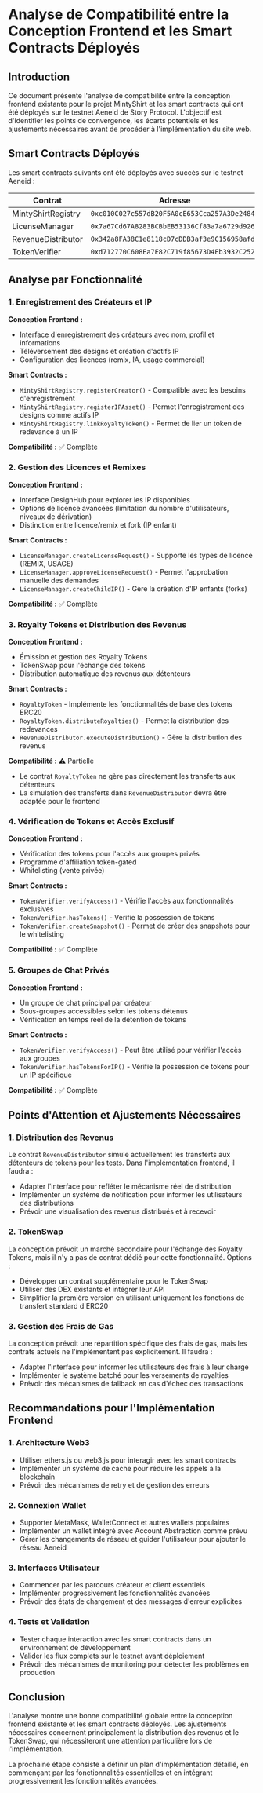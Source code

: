 # Analyse de Compatibilité entre la Conception Frontend et les Smart Contracts Déployés

## Introduction

Ce document présente l'analyse de compatibilité entre la conception frontend existante pour le projet MintyShirt et les smart contracts qui ont été déployés sur le testnet Aeneid de Story Protocol. L'objectif est d'identifier les points de convergence, les écarts potentiels et les ajustements nécessaires avant de procéder à l'implémentation du site web.

## Smart Contracts Déployés

Les smart contracts suivants ont été déployés avec succès sur le testnet Aeneid :

| Contrat | Adresse |
|---------|---------|
| MintyShirtRegistry | `0xc010C027c557dB20F5A0cE653Cca257A3De24843` |
| LicenseManager | `0x7a67Cd67A8283BCBbEB53136Cf83a7a6729d9269` |
| RevenueDistributor | `0x342a8FA38C1e8118cD7cDDB3af3e9C156958afd2` |
| TokenVerifier | `0xd712770C608Ea7E82C719f85673D4Eb3932C2525` |

## Analyse par Fonctionnalité

### 1. Enregistrement des Créateurs et IP

**Conception Frontend :**
- Interface d'enregistrement des créateurs avec nom, profil et informations
- Téléversement des designs et création d'actifs IP
- Configuration des licences (remix, IA, usage commercial)

**Smart Contracts :**
- `MintyShirtRegistry.registerCreator()` - Compatible avec les besoins d'enregistrement
- `MintyShirtRegistry.registerIPAsset()` - Permet l'enregistrement des designs comme actifs IP
- `MintyShirtRegistry.linkRoyaltyToken()` - Permet de lier un token de redevance à un IP

**Compatibilité :** ✅ Complète

### 2. Gestion des Licences et Remixes

**Conception Frontend :**
- Interface DesignHub pour explorer les IP disponibles
- Options de licence avancées (limitation du nombre d'utilisateurs, niveaux de dérivation)
- Distinction entre licence/remix et fork (IP enfant)

**Smart Contracts :**
- `LicenseManager.createLicenseRequest()` - Supporte les types de licence (REMIX, USAGE)
- `LicenseManager.approveLicenseRequest()` - Permet l'approbation manuelle des demandes
- `LicenseManager.createChildIP()` - Gère la création d'IP enfants (forks)

**Compatibilité :** ✅ Complète

### 3. Royalty Tokens et Distribution des Revenus

**Conception Frontend :**
- Émission et gestion des Royalty Tokens
- TokenSwap pour l'échange des tokens
- Distribution automatique des revenus aux détenteurs

**Smart Contracts :**
- `RoyaltyToken` - Implémente les fonctionnalités de base des tokens ERC20
- `RoyaltyToken.distributeRoyalties()` - Permet la distribution des redevances
- `RevenueDistributor.executeDistribution()` - Gère la distribution des revenus

**Compatibilité :** ⚠️ Partielle
- Le contrat `RoyaltyToken` ne gère pas directement les transferts aux détenteurs
- La simulation des transferts dans `RevenueDistributor` devra être adaptée pour le frontend

### 4. Vérification de Tokens et Accès Exclusif

**Conception Frontend :**
- Vérification des tokens pour l'accès aux groupes privés
- Programme d'affiliation token-gated
- Whitelisting (vente privée)

**Smart Contracts :**
- `TokenVerifier.verifyAccess()` - Vérifie l'accès aux fonctionnalités exclusives
- `TokenVerifier.hasTokens()` - Vérifie la possession de tokens
- `TokenVerifier.createSnapshot()` - Permet de créer des snapshots pour le whitelisting

**Compatibilité :** ✅ Complète

### 5. Groupes de Chat Privés

**Conception Frontend :**
- Un groupe de chat principal par créateur
- Sous-groupes accessibles selon les tokens détenus
- Vérification en temps réel de la détention de tokens

**Smart Contracts :**
- `TokenVerifier.verifyAccess()` - Peut être utilisé pour vérifier l'accès aux groupes
- `TokenVerifier.hasTokensForIP()` - Vérifie la possession de tokens pour un IP spécifique

**Compatibilité :** ✅ Complète

## Points d'Attention et Ajustements Nécessaires

### 1. Distribution des Revenus

Le contrat `RevenueDistributor` simule actuellement les transferts aux détenteurs de tokens pour les tests. Dans l'implémentation frontend, il faudra :

- Adapter l'interface pour refléter le mécanisme réel de distribution
- Implémenter un système de notification pour informer les utilisateurs des distributions
- Prévoir une visualisation des revenus distribués et à recevoir

### 2. TokenSwap

La conception prévoit un marché secondaire pour l'échange des Royalty Tokens, mais il n'y a pas de contrat dédié pour cette fonctionnalité. Options :

- Développer un contrat supplémentaire pour le TokenSwap
- Utiliser des DEX existants et intégrer leur API
- Simplifier la première version en utilisant uniquement les fonctions de transfert standard d'ERC20

### 3. Gestion des Frais de Gas

La conception prévoit une répartition spécifique des frais de gas, mais les contrats actuels ne l'implémentent pas explicitement. Il faudra :

- Adapter l'interface pour informer les utilisateurs des frais à leur charge
- Implémenter le système batché pour les versements de royalties
- Prévoir des mécanismes de fallback en cas d'échec des transactions

## Recommandations pour l'Implémentation Frontend

### 1. Architecture Web3

- Utiliser ethers.js ou web3.js pour interagir avec les smart contracts
- Implémenter un système de cache pour réduire les appels à la blockchain
- Prévoir des mécanismes de retry et de gestion des erreurs

### 2. Connexion Wallet

- Supporter MetaMask, WalletConnect et autres wallets populaires
- Implémenter un wallet intégré avec Account Abstraction comme prévu
- Gérer les changements de réseau et guider l'utilisateur pour ajouter le réseau Aeneid

### 3. Interfaces Utilisateur

- Commencer par les parcours créateur et client essentiels
- Implémenter progressivement les fonctionnalités avancées
- Prévoir des états de chargement et des messages d'erreur explicites

### 4. Tests et Validation

- Tester chaque interaction avec les smart contracts dans un environnement de développement
- Valider les flux complets sur le testnet avant déploiement
- Prévoir des mécanismes de monitoring pour détecter les problèmes en production

## Conclusion

L'analyse montre une bonne compatibilité globale entre la conception frontend existante et les smart contracts déployés. Les ajustements nécessaires concernent principalement la distribution des revenus et le TokenSwap, qui nécessiteront une attention particulière lors de l'implémentation.

La prochaine étape consiste à définir un plan d'implémentation détaillé, en commençant par les fonctionnalités essentielles et en intégrant progressivement les fonctionnalités avancées.

